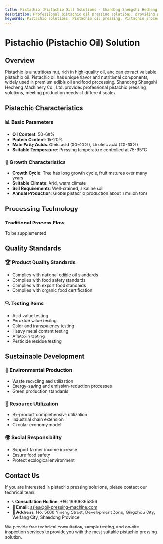 ```yaml
---
title: Pistachio (Pistachio Oil) Solutions - Shandong Shengshi Hecheng Machinery Co., Ltd.
description: Professional pistachio oil pressing solutions, providing pistachio oil processing equipment and technical services, oil content 50-60%, using appropriate pressing process to highlight nutritional value, meeting different needs from small workshops to large factories.
keywords: Pistachio solutions, Pistachio oil pressing, Pistachio processing equipment, Pistachio oil production line, Pistachio oil press, Pistachio oil extraction, Pistachio oilseed processing, Pistachio oil pressing equipment, Pistachio oil production equipment, Pistachio oil processing plant, Pistachio oil nutritional value
---
```


# Pistachio (Pistachio Oil) Solution

## Overview

Pistachio is a nutritious nut, rich in high-quality oil, and can extract valuable pistachio oil. Pistachio oil has unique flavor and nutritional components, widely used in premium edible oil and food processing. Shandong Shengshi Hecheng Machinery Co., Ltd. provides professional pistachio pressing solutions, meeting production needs of different scales.

## Pistachio Characteristics

### 📊 Basic Parameters
- **Oil Content**: 50-60%
- **Protein Content**: 15-20%
- **Main Fatty Acids**: Oleic acid (50-60%), Linoleic acid (25-35%)
- **Suitable Temperature**: Pressing temperature controlled at 75-95℃

### 🌱 Growth Characteristics
- **Growth Cycle**: Tree has long growth cycle, fruit matures over many years
- **Suitable Climate**: Arid, warm climate
- **Soil Requirements**: Well-drained, alkaline soil
- **Annual Production**: Global pistachio production about 1 million tons

## Processing Technology

### Traditional Process Flow
To be supplemented

## Quality Standards

### 🏆 Product Quality Standards
- Complies with national edible oil standards
- Complies with food safety standards
- Complies with export food standards
- Complies with organic food certification

### 🔍 Testing Items
- Acid value testing
- Peroxide value testing
- Color and transparency testing
- Heavy metal content testing
- Aflatoxin testing
- Pesticide residue testing

## Sustainable Development

### 🌱 Environmental Production
- Waste recycling and utilization
- Energy-saving and emission-reduction processes
- Green production standards

### 🔄 Resource Utilization
- By-product comprehensive utilization
- Industrial chain extension
- Circular economy model

### 🌍 Social Responsibility
- Support farmer income increase
- Ensure food safety
- Protect ecological environment

## Contact Us

If you are interested in pistachio pressing solutions, please contact our technical team:

- 📞 **Consultation Hotline**: +86 19906365856
- 📧 **Email**: sales@oil-pressing-machine.com
- 📍 **Address**: No. 5888 Yineng Street, Development Zone, Qingzhou City, Weifang City, Shandong Province

We provide free technical consultation, sample testing, and on-site inspection services to provide you with the most suitable pistachio pressing solution.